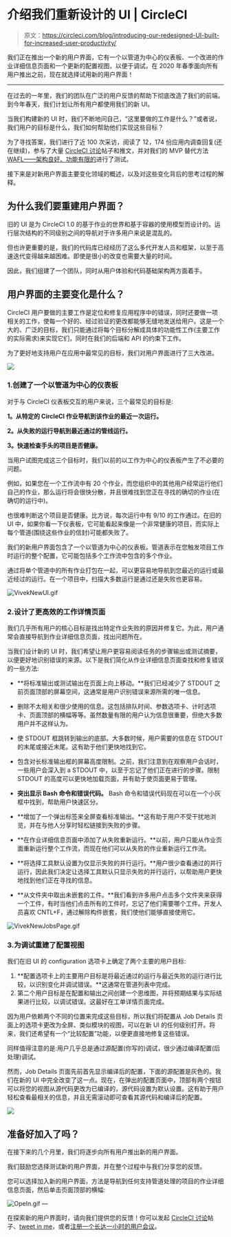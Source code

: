 # 介绍我们重新设计的 UI | CircleCI

> 原文：<https://circleci.com/blog/introducing-our-redesigned-UI-built-for-increased-user-productivity/>

我们正在推出一个新的用户界面，它有一个以管道为中心的仪表板、一个改进的作业详细信息页面和一个更新的配置视图，以便于调试。在 2020 年春季面向所有用户推出之前，现在就选择试用新的用户界面！

* * *

在过去的一年里，我们的团队在广泛的用户反馈的帮助下彻底改造了我们的前端。到今年春天，我们计划让所有用户都使用我们的新 UI。

当我们构建新的 UI 时，我们不断地问自己，“这里要做的工作是什么？”或者说，我们用户的目标是什么，我们如何帮助他们实现这些目标？

为了寻找答案，我们进行了近 100 次采访，阅读了 12，174 份应用内调查回复(还在继续)，参与了大量 [CircleCI 讨论](https://discuss.circleci.com/)帖子和推文，并对我们的 MVP 替代方法[WAFL——架构良好、功能有限的](/blog/wafl-a-scalable-mvp-alternative/)进行了测试。

接下来是对新用户界面主要变化领域的概述，以及对这些变化背后的思考过程的解释。

## 为什么我们要重建用户界面？

旧的 UI 是为 CircleCI 1.0 的基于作业的世界和基于容器的使用模型而设计的。运行层次结构的不同级别之间的导航对于许多用户来说是混乱的。

但也许更重要的是，我们的代码库已经经历了这么多代开发人员和框架，以至于高速迭代变得越来越困难。即使是很小的改变也需要大量的时间。

因此，我们组建了一个团队，同时从用户体验和代码基础架构两方面着手。

## 用户界面的主要变化是什么？

CircleCI 用户要做的主要工作是定位和修复应用程序中的错误，同时还要做一项相关的工作，使每一个好的、经过验证的更改都能够无缝地发送给用户。这是一个大的、广泛的目标，我们只能通过将每个目标分解成具体的功能性工作(主要工作的实际需求)来实现它们，同时在我们的后端和 API 的约束下工作。

为了更好地支持用户在应用中最常见的目标，我们对用户界面进行了三大改进。

![](img/9238d583ea324d284ab374dd182c452e.png)

### 1.创建了一个以管道为中心的仪表板

对于与 CircleCI 仪表板交互的用户来说，三个最常见的目标是:

**1。从特定的 CircleCI 作业导航到该作业的最近一次运行。**

**2。从失败的运行导航到最近通过的管线运行。**

**3。快速检查手头的项目是否健康。**

当用户试图完成这三个目标时，我们以前的以工作为中心的仪表板产生了不必要的问题。

例如，如果您在一个工作流中有 20 个作业，而您组织中的其他用户经常运行他们自己的作业，那么运行将会很快分散，并且很难找到您正在寻找的确切的作业(在确切的运行中)。

也很难判断这个项目是否健康。比方说，每次运行中有 9/10 的工作通过。在旧的 UI 中，如果你看一下仪表板，它可能看起来像是一个非常健康的项目，而实际上每个管道(围绕这些作业的信封)可能都失败了。

我们的新用户界面包含了一个以管道为中心的仪表板。管道表示在您触发项目工作时运行的整个配置，它可能包括多个工作流中包含的多个作业。

通过将单个管道中的所有作业打包在一起，可以更容易地导航到您最近的运行或最近经过的运行。在一个项目中，扫描大多数运行是通过还是失败也更容易。

![VivekNewUI.gif](img/00b72541def4c90cc890544ac9eba6c0.png)

### 2.设计了更高效的工作详情页面

我们几乎所有用户的核心目标是找出特定作业失败的原因并修复它。为此，用户通常会直接导航到作业详细信息页面，找出问题所在。

当我们设计新的 UI 时，我们希望让用户更容易阅读任务的步骤输出或测试摘要，以便更好地识别错误的来源。以下是我们简化从作业详细信息页面查找和修复错误的一些方法:

*   **将标准输出或测试输出在页面上向上移动。**我们已经减少了 STDOUT 之前页面顶部的屏幕空间，这通常是用户识别错误来源所需的唯一信息。

*   删除不太相关和很少使用的信息。这包括排队时间、参数选项卡、计时选项卡、页面顶部的横幅等等。虽然数量有限的用户认为信息很重要，但绝大多数用户并不这样认为。

*   使 STDOUT 框跳转到输出的底部。大多数时候，用户需要的信息在 STDOUT 的末尾或接近末尾。这有助于他们更快地找到它。

*   包含对长标准输出框的屏幕高度限制。之前，我们注意到在观察用户会话时，一些用户会深入到 a STDOUT 中，以至于忘记了他们正在进行的步骤。限制 STDOUT 的高度可以更快地加载页面，并有助于使页面更易于管理。

*   **突出显示 Bash 命令和错误代码。** Bash 命令和错误代码现在可以在一个小灰框中找到，帮助用户快速区分。

*   **增加了一个弹出标签来全屏查看标准输出。**这有助于用户不受干扰地浏览，并在与他人分享时轻松链接到失败的步骤。

*   **在作业详细信息页面中添加了从失败重新运行。**以前，用户只能从作业页面重新运行整个工作流，而现在他们可以从失败的作业重新运行工作流。

*   **将选择工具默认设置为仅显示失败的并行运行。**用户很少查看通过的并行运行，因此我们决定让选择工具默认只显示失败的并行运行，以帮助用户更快地找到他们正在寻找的信息。

*   **从文件夹中取出未嵌套的工件。**我们看到许多用户点击多个文件夹来获得一个工件，有时当他们点击所有的工件时，忘记了他们需要哪个工件。开发人员喜欢 CNTL+F，通过解除构件嵌套，我们使他们能够直接使用它。

![VivekNewJobsPage.gif](img/c08ba06f0c46b6f9fd9697fd37c76d85.png)

### 3.为调试重建了配置视图

我们在旧 UI 的 configuration 选项卡上确定了两个主要的用户目标:

1.  **配置选项卡上的主要用户目标是将最近通过的运行与最近失败的运行进行比较，以识别变化并调试错误。**这通常在管道列表中完成。
2.  第二个用户目标是在配置和输出之间创建一个思维图，并将预期结果与实际结果进行比较，以调试错误。这最好在工单详情页面完成。

因为用户依赖两个不同的位置来完成这些目标，所以我们将配置从 Job Details 页面上的选项卡更改为全屏、类似模块的视图，可以在新 UI 的任何级别打开。将来，我们还希望有一个“比较配置”功能，以便更直接地修复这些错误。

同样值得注意的是:用户几乎总是通过源配置(你写的)调试，很少通过编译配置(后处理)调试。

然而，Job Details 页面先前首先显示编译后的配置，下面的源配置是灰色的。我们在新的 UI 中完全改变了这一点。现在，在弹出的配置页面中，顶部有两个按钮可以将您的视图从源代码更改为已编译的，源代码设置为默认设置。这有助于用户轻松查看最相关的信息，并且无需滚动即可查看其源代码和编译后的配置。

![](img/1eb976fa916c9dfeebd2af38fccd9475.png)

## 准备好加入了吗？

在接下来的几个月里，我们将逐步向所有用户推出新的用户界面。

我们鼓励您选择测试新的用户界面，并在整个过程中与我们分享您的反馈。

您可以选择加入新的用户界面，方法是导航到任何支持管道处理的项目的作业详细信息页面，然后单击页面顶部的横幅:

![OpeIn.gif](img/4a9334c0d46f162b72617d6bdf2b8f52.png)
—

在探索新的用户界面时，请向我们提供您的反馈！你可以发起 [CircleCI 讨论](https://discuss.circleci.com/)帖子、[tweet in me](https://twitter.com/Kate_Catlin)，或者[注册一个长达一小时的用户会议](https://docs.google.com/forms/d/e/1FAIpQLSetaFN3Mj7GcRtLslxGqmD5SLdIoJnvBGscgB15OMFwSDqpYw/viewform)。